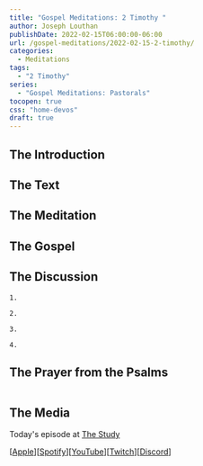 ```yaml
---
title: "Gospel Meditations: 2 Timothy "
author: Joseph Louthan
publishDate: 2022-02-15T06:00:00-06:00
url: /gospel-meditations/2022-02-15-2-timothy/
categories:
  - Meditations
tags:
  - "2 Timothy"
series:
  - "Gospel Meditations: Pastorals"
tocopen: true
css: "home-devos"
draft: true
---
```

## The Introduction

<div style="page-break-after: always;"></div>

## The Text

<div style="page-break-after: always;"></div>

## The Meditation


## The Gospel


## The Discussion

```text
1. 
```

```text
2. 
```

```text
3. 
```

```text
4. 
```

## The Prayer from the Psalms

<div style='font-variant: small-caps;'>

</div>

```text

```

## The Media

Today's episode at [The Study](http://study.theologic.us/podcast/)

\[[Apple](https://podcasts.apple.com/us/podcast/the-study/id1557102127)\]\[[Spotify](https://open.spotify.com/show/0Xs5qsNvWePyRqcmtOTPkR)\]\[[YouTube](http://youtube.theologic.us)\]\[[Twitch](http://twitch.theologic.us)\]\[[Discord](http://discord.theologic.us)\]
